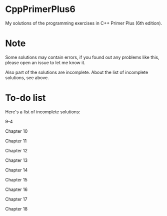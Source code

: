 # CppPrimerPlus6

My solutions of the programming exercises in C++ Primer Plus (6th edition).

# Note

Some solutions may contain errors, if you found out any problems like this, please open an issue to let me know it.

Also part of the solutions are incomplete. About the list of incomplete solutions, see above.

# To-do list

Here's a list of incomplete solutions:

9-4

Chapter 10

Chapter 11

Chapter 12

Chapter 13

Chapter 14

Chapter 15

Chapter 16

Chapter 17

Chapter 18
